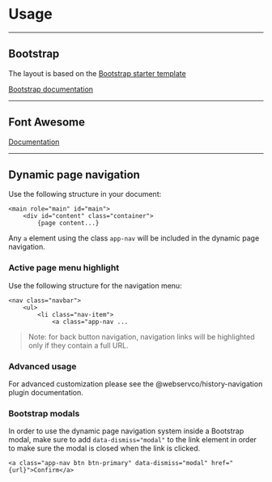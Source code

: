 # Usage

---

## Bootstrap

The layout is based on the [Bootstrap starter template](https://getbootstrap.com/docs/4.2/examples/starter-template/)

[Bootstrap documentation](https://getbootstrap.com/docs/4.2/getting-started/introduction/)

---

## Font Awesome

[Documentation](/docs/FontAwesome.md)

---

## Dynamic page navigation

Use the following structure in your document:
```
<main role="main" id="main">
    <div id="content" class="container">
        {page content...}
```

Any `a` element using the class `app-nav` will be included in the dynamic page navigation.

### Active page menu highlight

Use the following structure for the navigation menu:
```
<nav class="navbar">
    <ul>
        <li class="nav-item">
            <a class="app-nav ...
```

> Note: for back button navigation, navigation links will be highlighted only if they contain a full URL.

### Advanced usage

For advanced customization please see the @webservco/history-navigation plugin documentation.

### Bootstrap modals

In order to use the dynamic page navigation system inside a Bootstrap modal, make sure to add `data-dismiss="modal"` to the link element in order to make sure the modal is closed when the link is clicked.
```
<a class="app-nav btn btn-primary" data-dismiss="modal" href="{url}">Confirm</a>
```
